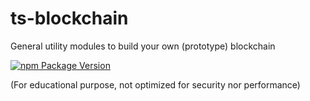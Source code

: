 # ts-blockchain

General utility modules to build your own (prototype) blockchain

[![npm Package Version](https://img.shields.io/npm/v/ts-blockchain)](https://www.npmjs.com/package/ts-blockchain)

(For educational purpose, not optimized for security nor performance)
